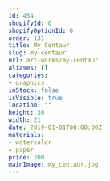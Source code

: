 ```yaml
---
id: 454
shopifyId: 0
shopifyOptionId: 0
order: 131
title: My Centaur
slug: my-centaur
url: art-works/my-centaur
aliases: []
categories:
- graphics
inStock: false
isVisible: true
location: ""
height: 30
width: 21
date: 2019-01-01T00:00:00Z
materials:
- watercolor
- paper
price: 200
mainImage: my_centaur.jpg
---
```

